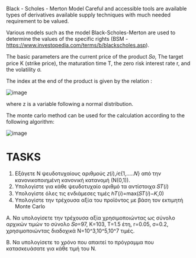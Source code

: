 Black - Scholes - Merton Model
Careful and accessible tools are available types of derivatives available supply techniques with much needed requirement to be valued.

Various models such as the model Black-Scholes-Merton are used to determine the values of the specific rights  (BSM -https://www.investopedia.com/terms/b/blackscholes.asp).

The basic parameters are the current price of the product 𝑆𝑜, The target price K (strike price), the maturation time T, the zero risk interest rate r, and the volatility σ.

The index at the end of the product is given by the relation :

![image](https://user-images.githubusercontent.com/74420150/119020969-89f2cd80-b9a7-11eb-8cef-a23ce973e21e.png)

where z is a variable following a normal distribution.

The monte carlo method can be used for the calculation according to the following algorithm:

![image](https://user-images.githubusercontent.com/74420150/119021153-beff2000-b9a7-11eb-9aee-172b9f7ff463.png)


# TASKS

1. Εξάγετε Ν ψευδοτυχαίους αριθμούς 𝑧(𝑖),𝑖∈{1,…..𝑁} από την κανονικοποιημένη κανονική κατανομή (Ν(0,1)).
2. Υπολογίστε για κάθε ψευδοτυχαίο αριθμό τα αντίστοιχα 𝑆𝑇(𝑖)
3. Υπολογίστε όλες τις ενδιάμεσες τιμές ℎ𝑇(𝑖)=max(𝑆𝑇(𝑖)−𝐾,0)
4. Υπολογίστε την τρέχουσα αξία του προϊόντος με βάση τον εκτιμητή Monte Carlo

Α. Να υπολογίσετε την τρέχουσα αξία χρησιμοποιώντας ως σύνολο αρχικών τιμών το σύνολο 𝑆𝑜=97, K=103, T=1.5 έτη, r=0.05, σ=0.2, χρησιμοποιώντας διαδοχικά Ν=10^3,10^5,10^7 τιμές.

Β. Να υπολογίσετε το χρόνο που απαιτεί το πρόγραμμα που κατασκευάσατε για κάθε τιμή του Ν.
